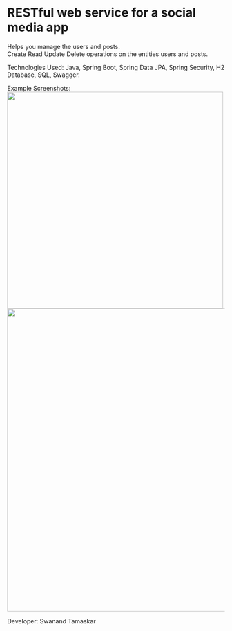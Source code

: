 # RESTful web service for a social media app

Helps you manage the users and posts.<br/>
Create Read Update Delete operations on the entities users and posts.<br/>

Technologies Used: Java, Spring Boot, Spring Data JPA, Spring Security, H2 Database, SQL, Swagger.<br/>

Example Screenshots:<br/>
<img src="https://github.com/swanandtamaskar1/restful-web-services/assets/35898035/a9efa8e0-8511-4dc8-abda-b6e3267073e3" width="500"><br/>
<img src="https://github.com/swanandtamaskar1/restful-web-services/assets/35898035/8c2d27cc-9ded-486c-96c7-c147f4f12903" width="700"><br/>

Developer:
Swanand Tamaskar

